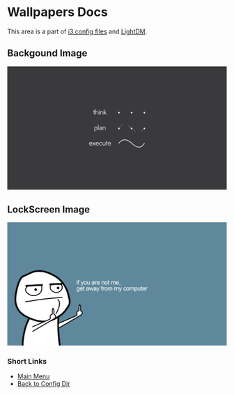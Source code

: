# Wallpapers Docs

This area is a part of [i3 config files](https://github.com/mahdymirzade/dotfiles/tree/main/config/i3) and [LightDM](https://github.com/mahdymirzade/dotfiles/tree/main/config/lightdm).

## Backgound Image
<img src="background.jpg"/>

## LockScreen Image
<img src="lockscreen.png"/>

### Short Links
- [Main Menu](./../../../../)
- [Back to Config Dir](./../)
